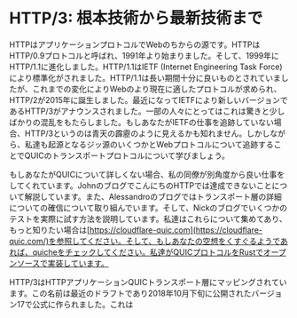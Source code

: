 # HTTP/3: 根本技術から最新技術まで

HTTPはアプリケーションプロトコルでWebのちからの源です。HTTPはHTTP/0.9プロトコルと呼ばれ、1991年より始まりました。そして、1999年にHTTP/1.1に進化しました。HTTP/1.1はIETF (Internet Engineering Task Force)により標準化がされました。HTTP/1.1は長い期間十分に良いものとされていましたが、これまでの変化によりWebのより現在に適したプロトコルが求められ、HTTP/2が2015年に誕生しました。最近になってIETFにより新しいバージョンであるHTTP/3がアナウンスされました。一部の人々にとってはこれは驚きと少しばかりの混乱をもたらしました。もしあなたがIETFの仕事を追跡していない場合、HTTP/3というのは青天の霹靂のように見えるかも知れません。しかしながら、私達も起源となるジッ源のいくつかとWebプロトコルについて追跡することでQUICのトランスポートプロトコルについて学びましょう。

もしあなたがQUICについて詳しくない場合、私の同僚が別角度から良い仕事をしてくれています。JohnのブログでこんにちのHTTPでは達成できないことについて解説しています。また、Alessandroのブログではトランスポート層の詳細についての確信について取り組んでいます。そして、Nickのブログでいくつかのテストを実際に試す方法を説明しています。私達はこれらについて集めてあり、もっと知りたい場合は[https://cloudflare-quic.com](https://cloudflare-quic.com/)を参照してください。そして、もしあなたの空想をくすぐるようであれば、quicheをチェックしてください。私達がQUICプロトコルをRustでオープンソースで実装しています。

HTTP/3はHTTPアプリケーションQUICトランスポート層にマッピングされています。この名前は最近のドラフトであり2018年10月下旬に公開されたバージョン17で公式に作られました。これは